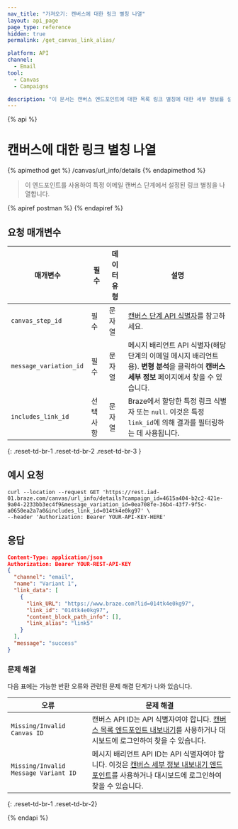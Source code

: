 ```yaml
---
nav_title: "가져오기: 캔버스에 대한 링크 별칭 나열"
layout: api_page
page_type: reference
hidden: true
permalink: /get_canvas_link_alias/

platform: API
channel:
  - Email
tool:
  - Canvas
  - Campaigns

description: "이 문서는 캔버스 엔드포인트에 대한 목록 링크 별칭에 대한 세부 정보를 설명합니다."
---
```

{% api %}
# 캔버스에 대한 링크 별칭 나열
{% apimethod get %}
/canvas/url_info/details
{% endapimethod %}

> 이 엔드포인트를 사용하여 특정 이메일 캔버스 단계에서 설정된 링크 별칭을 나열합니다.

{% apiref postman %} {% endapiref %}

## 요청 매개변수

| 매개변수 | 필수 | 데이터 유형 | 설명 |
|---|---|---|---|
| `canvas_step_id` | 필수 | 문자열 | [캔버스 단계 API 식별자]({{site.baseurl}}/api/identifier_types/#canvas-api-identifier)를 참고하세요. |
| `message_variation_id ` | 필수 | 문자열 | 메시지 배리언트 API 식별자(해당 단계의 이메일 메시지 배리언트용). **변형 분석**을 클릭하여 **캔버스 세부 정보** 페이지에서 찾을 수 있습니다. |
| `includes_link_id` | 선택 사항 | 문자열 | Braze에서 할당한 특정 링크 식별자 또는 `null`. 이것은 특정 `link_id`에 의해 결과를 필터링하는 데 사용됩니다. |
{: .reset-td-br-1 .reset-td-br-2 .reset-td-br-3 }

## 예시 요청

```
curl --location --request GET 'https://rest.iad-01.braze.com/canvas/url_info/details?campaign_id=4615a404-b2c2-421e-9a04-2233bb3ec4f9&message_variation_id=0ea708fe-36b4-43f7-9f5c-a0650ea2a7a0&includes_link_id=014tk4e0kg97' \
--header 'Authorization: Bearer YOUR-API-KEY-HERE'
```

## 응답

```json
Content-Type: application/json
Authorization: Bearer YOUR-REST-API-KEY
{
  "channel": "email",
  "name": "Variant 1",
  "link_data": [
    {
      "link_URL": "https://www.braze.com?lid=014tk4e0kg97",
      "link_id": "014tk4e0kg97",
      "content_block_path_info": [],
      "link_alias": "link5"
    }
  ],
  "message": "success"
}
```

### 문제 해결

다음 표에는 가능한 반환 오류와 관련된 문제 해결 단계가 나와 있습니다.

| 오류 | 문제 해결 |
| --- | --- |
| `Missing/Invalid Canvas ID` | 캔버스 API ID는 API 식별자여야 합니다. [캔버스 목록 엔드포인트 내보내기]({{site.baseurl}}/api/endpoints/export/canvas/get_canvases/)를 사용하거나 대시보드에 로그인하여 찾을 수 있습니다. |
| `Missing/Invalid Message Variant ID` | 메시지 배리언트 API ID는 API 식별자여야 합니다. 이것은 [캔버스 세부 정보 내보내기 엔드포인트]({{site.baseurl}}/api/endpoints/export/canvas/get_canvas_details/)를 사용하거나 대시보드에 로그인하여 찾을 수 있습니다. |
{: .reset-td-br-1 .reset-td-br-2}

{% endapi %}
